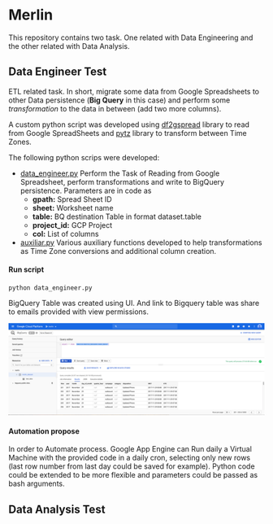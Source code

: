 
# Merlin
This repository contains two task. One related with Data Engineering and the other related with Data Analysis.

## Data Engineer Test

ETL related task. In short, migrate some data from Google Spreadsheets to other Data persistence (**Big Query** in this case) and perform some *transformation* to the data in between (add two more columns).

A custom python script was developed using [df2gspread](https://df2gspread.readthedocs.io/en/latest/examples.html) library to read from Google SpreadSheets and [pytz](https://pypi.org/project/pytz/) library to transform between Time Zones.

The following python scrips were developed:

 - [data_engineer.py](https://github.com/jmarrietar/merlin/blob/engineer/data-engineer/data_engineer.py)  Perform the Task of Reading from Google Spreadsheet, perform transformations and write to BigQuery persistence. Parameters are in code as 
	 - **gpath:** Spread Sheet ID
	 -  **sheet:** Worksheet name
	 - **table:** BQ destination Table in format dataset.table
	 - **project_id:** GCP Project
	 - **col:** List of columns
 - [auxiliar.py](https://github.com/jmarrietar/merlin/blob/engineer/data-engineer/auxiliar.py) Various auxiliary functions developed to help transformations as Time Zone conversions and additional column creation.

#### Run script

    python data_engineer.py

BigQuery Table was created using UI. And link to Bigquery table was share to emails provided with view permissions.

![BigQuery Table](https://github.com/jmarrietar/merlin/blob/engineer/image/bq.png)

#### Automation propose

In order to Automate process. Google App Engine can Run daily a Virtual Machine with the provided code in a daily cron, selecting only new rows (last row number from last day could be saved for example). Python code could be extended to be more flexible and parameters could be passed as bash arguments.


## Data Analysis Test
